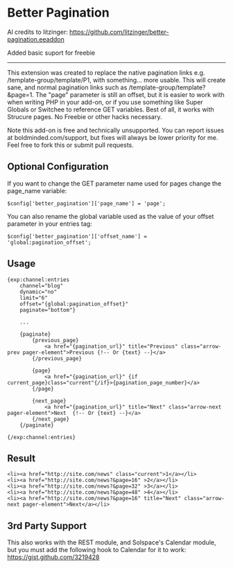 # Better Pagination

Al credits to litzinger: https://github.com/litzinger/better-pagination.eeaddon

Added basic suport for freebie

------------------

This extension was created to replace the native pagination links e.g. /template-group/template/P1, with something... more usable. This will create sane, and normal pagination links such as /template-group/template?&page=1. The "page" parameter is still an offset, but it is easier to work with when writing PHP in your add-on, or if you use something like Super Globals or Switchee to reference GET variables. Best of all, it works with Strucure pages. No Freebie or other hacks necessary.

Note this add-on is free and technically unsupported. You can report issues at boldminded.com/support, but fixes will always be lower priority for me. Feel free to fork this or submit pull requests.

## Optional Configuration

If you want to change the GET parameter name used for pages change the page_name variable:

	$config['better_pagination']['page_name'] = 'page';

You can also rename the global variable used as the value of your offset parameter in your entries tag:

	$config['better_pagination']['offset_name'] = 'global:pagination_offset';

## Usage

	{exp:channel:entries
        channel="blog" 
        dynamic="no"
        limit="6"
        offset="{global:pagination_offset}"
        paginate="bottom"}
    
        ...

        {paginate}
            {previous_page}
                <a href="{pagination_url}" title="Previous" class="arrow-prev pager-element">Previous {!-- Or {text} --}</a>
            {/previous_page}
            
            {page}
                <a href="{pagination_url}" {if current_page}class="current"{/if}>{pagination_page_number}</a>
            {/page}
        
            {next_page}
                <a href="{pagination_url}" title="Next" class="arrow-next pager-element">Next  {!-- Or {text} --}</a>
            {/next_page}
        {/paginate}

    {/exp:channel:entries}

## Result

	<li><a href="http://site.com/news" class="current">1</a></li>
	<li><a href="http://site.com/news?&page=16" >2</a></li>
	<li><a href="http://site.com/news?&page=32" >3</a></li>
	<li><a href="http://site.com/news?&page=48" >4</a></li>
	<li><a href="http://site.com/news?&page=16" title="Next" class="arrow-next pager-element">Next</a></li>

## 3rd Party Support

This also works with the REST module, and Solspace's Calendar module, but you must add the following hook to Calendar for it to work: https://gist.github.com/3219428

